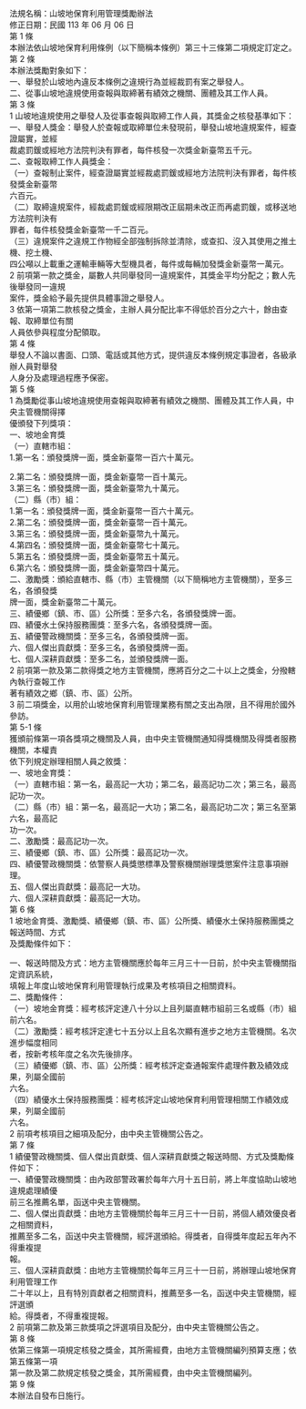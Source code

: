 法規名稱：山坡地保育利用管理獎勵辦法  
修正日期：民國 113 年 06 月 06 日  
第 1 條  
本辦法依山坡地保育利用條例（以下簡稱本條例）第三十三條第二項規定訂定之。  
第 2 條  
本辦法獎勵對象如下：  
一、舉發於山坡地內違反本條例之違規行為並經裁罰有案之舉發人。  
二、從事山坡地違規使用查報與取締著有績效之機關、團體及其工作人員。  
第 3 條  
1 山坡地違規使用之舉發人及從事查報與取締工作人員，其獎金之核發基準如下：  
一、舉發人獎金：舉發人於查報或取締單位未發現前，舉發山坡地違規案件，經查證屬實，並經  
裁處罰鍰或經地方法院判決有罪者，每件核發一次獎金新臺幣五千元。  
二、查報取締工作人員獎金：  
（一）查報制止案件，經查證屬實並經裁處罰鍰或經地方法院判決有罪者，每件核發獎金新臺幣  
六百元。  
（二）取締違規案件，經裁處罰鍰或經限期改正屆期未改正而再處罰鍰，或移送地方法院判決有  
罪者，每件核發獎金新臺幣一千二百元。  
（三）違規案件之違規工作物經全部強制拆除並清除，或查扣、沒入其使用之推土機、挖土機、  
四公噸以上載重之運輸車輛等大型機具者，每件或每輛加發獎金新臺幣一萬元。  
2 前項第一款之獎金，屬數人共同舉發同一違規案件，其獎金平均分配之；數人先後舉發同一違規  
案件，獎金給予最先提供具體事證之舉發人。  
3 依第一項第二款核發之獎金，主辦人員分配比率不得低於百分之六十，餘由查報、取締單位有關  
人員依參與程度分配領取。  
第 4 條  
舉發人不論以書面、口頭、電話或其他方式，提供違反本條例規定事證者，各級承辦人員對舉發  
人身分及處理過程應予保密。  
第 5 條  
1 為獎勵從事山坡地違規使用查報與取締著有績效之機關、團體及其工作人員，中央主管機關得擇  
優頒發下列獎項：  
一、坡地金育獎  
（一）直轄市組：  
1.第一名：頒發獎牌一面，獎金新臺幣一百六十萬元。  


2.第二名：頒發獎牌一面，獎金新臺幣一百十萬元。  
3.第三名：頒發獎牌一面，獎金新臺幣九十萬元。  
（二）縣（市）組：  
1.第一名：頒發獎牌一面，獎金新臺幣一百六十萬元。  
2.第二名：頒發獎牌一面，獎金新臺幣一百十萬元。  
3.第三名：頒發獎牌一面，獎金新臺幣九十萬元。  
4.第四名：頒發獎牌一面，獎金新臺幣七十萬元。  
5.第五名：頒發獎牌一面，獎金新臺幣五十萬元。  
6.第六名：頒發獎牌一面，獎金新臺幣四十萬元。  
二、激勵獎：頒給直轄市、縣（市）主管機關（以下簡稱地方主管機關），至多三名，各頒發獎  
牌一面，獎金新臺幣二十萬元。  
三、績優鄉（鎮、市、區）公所獎：至多六名，各頒發獎牌一面。  
四、績優水土保持服務團獎：至多六名，各頒發獎牌一面。  
五、績優警政機關獎：至多三名，各頒發獎牌一面。  
六、個人傑出貢獻獎：至多三名，各頒發獎牌一面。  
七、個人深耕貢獻獎：至多二名，並頒發獎牌一面。  
2 前項第一款及第二款得獎之地方主管機關，應將百分之二十以上之獎金，分撥轄內執行查報工作  
著有績效之鄉（鎮、市、區）公所。  
3 前二項獎金，以用於山坡地保育利用管理業務有關之支出為限，且不得用於國外參訪。  
第 5-1 條  
獲頒前條第一項各獎項之機關及人員，由中央主管機關通知得獎機關及得獎者服務機關，本權責  
依下列規定辦理相關人員之敘獎：  
一、坡地金育獎：  
（一）直轄市組：第一名，最高記一大功；第二名，最高記功二次；第三名，最高記功一次。  
（二）縣（市）組：第一名，最高記一大功；第二名，最高記功二次；第三名至第六名，最高記  
功一次。  
二、激勵獎：最高記功一次。  
三、績優鄉（鎮、市、區）公所獎：最高記功一次。  
四、績優警政機關獎：依警察人員獎懲標準及警察機關辦理獎懲案件注意事項辦理。  
五、個人傑出貢獻獎：最高記一大功。  
六、個人深耕貢獻獎：最高記一大功。  
第 6 條  
1 坡地金育獎、激勵獎、績優鄉（鎮、市、區）公所獎、績優水土保持服務團獎之報送時間、方式  
及獎勵條件如下：  


一、報送時間及方式：地方主管機關應於每年三月三十一日前，於中央主管機關指定資訊系統，  
填報上年度山坡地保育利用管理執行成果及考核項目之相關資料。  
二、獎勵條件：  
（一）坡地金育獎：經考核評定達八十分以上且列屬直轄市組前三名或縣（市）組前六名。  
（二）激勵獎：經考核評定達七十五分以上且名次顯有進步之地方主管機關。名次進步幅度相同  
者，按新考核年度之名次先後排序。  
（三）績優鄉（鎮、市、區）公所獎：經考核評定查通報案件處理件數及績效成果，列屬全國前  
六名。  
（四）績優水土保持服務團獎：經考核評定山坡地保育利用管理相關工作績效成果，列屬全國前  
六名。  
2 前項考核項目之細項及配分，由中央主管機關公告之。  
第 7 條  
1 績優警政機關獎、個人傑出貢獻獎、個人深耕貢獻獎之報送時間、方式及獎勵條件如下：  
一、績優警政機關獎：由內政部警政署於每年六月十五日前，將上年度協助山坡地違規處理績優  
前三名推薦名單，函送中央主管機關。  
二、個人傑出貢獻獎：由地方主管機關於每年三月三十一日前，將個人績效優良者之相關資料，  
推薦至多二名，函送中央主管機關，經評選頒給。得獎者，自得獎年度起五年內不得重複提  
報。  
三、個人深耕貢獻獎：由地方主管機關於每年三月三十一日前，將辦理山坡地保育利用管理工作  
二十年以上，且有特別貢獻者之相關資料，推薦至多一名，函送中央主管機關，經評選頒  
給。得獎者，不得重複提報。  
2 前項第二款及第三款獎項之評選項目及配分，由中央主管機關公告之。  
第 8 條  
依第三條第一項規定核發之獎金，其所需經費，由地方主管機關編列預算支應；依第五條第一項  
第一款及第二款規定核發之獎金，其所需經費，由中央主管機關編列。  
第 9 條  
本辦法自發布日施行。  


